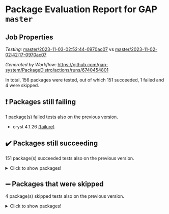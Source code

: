 # Package Evaluation Report for GAP `master`

## Job Properties

*Testing:* [master/2023-11-03-02:52:44-0970ac07](https://github.com/gap-system/PackageDistro/blob/data/reports/master/2023-11-03-02:52:44-0970ac07) vs [master/2023-11-02-02:42:17-0970ac07](https://github.com/gap-system/PackageDistro/blob/data/reports/master/2023-11-02-02:42:17-0970ac07)

*Generated by Workflow:* https://github.com/gap-system/PackageDistro/actions/runs/6740454801

In total, 156 packages were tested, out of which 151 succeeded, 1 failed and 4 were skipped.

## :exclamation: Packages still failing

1 package(s) failed tests also on the previous version.
- cryst 4.1.26 [(failure)](https://github.com/gap-system/PackageDistro/actions/runs/6740454801/job/18323976685)

## :heavy_check_mark: Packages still succeeding

151 package(s) succeeded tests also on the previous version.
<details><summary>Click to show packages!</summary>

- 4ti2interface 2023.02-04 [(success)](https://github.com/gap-system/PackageDistro/actions/runs/6740454801/job/18323971145)
- ace 5.6.2 [(success)](https://github.com/gap-system/PackageDistro/actions/runs/6740454801/job/18323971250)
- aclib 1.3.2 [(success)](https://github.com/gap-system/PackageDistro/actions/runs/6740454801/job/18323971344)
- agt 0.3.1 [(success)](https://github.com/gap-system/PackageDistro/actions/runs/6740454801/job/18323971450)
- alnuth 3.2.1 [(success)](https://github.com/gap-system/PackageDistro/actions/runs/6740454801/job/18323971549)
- anupq 3.3.0 [(success)](https://github.com/gap-system/PackageDistro/actions/runs/6740454801/job/18323971664)
- atlasrep 2.1.7 [(success)](https://github.com/gap-system/PackageDistro/actions/runs/6740454801/job/18323971783)
- autodoc 2023.06.19 [(success)](https://github.com/gap-system/PackageDistro/actions/runs/6740454801/job/18323973230)
- automata 1.15 [(success)](https://github.com/gap-system/PackageDistro/actions/runs/6740454801/job/18323973462)
- automgrp 1.3.2 [(success)](https://github.com/gap-system/PackageDistro/actions/runs/6740454801/job/18323973592)
- autpgrp 1.11 [(success)](https://github.com/gap-system/PackageDistro/actions/runs/6740454801/job/18323974420)
- cap 2023.10-07 [(success)](https://github.com/gap-system/PackageDistro/actions/runs/6740454801/job/18323975263)
- caratinterface 2.3.5 [(success)](https://github.com/gap-system/PackageDistro/actions/runs/6740454801/job/18323975385)
- cddinterface 2022.11.01 [(success)](https://github.com/gap-system/PackageDistro/actions/runs/6740454801/job/18323975538)
- circle 1.6.6 [(success)](https://github.com/gap-system/PackageDistro/actions/runs/6740454801/job/18323975666)
- classicpres 1.22 [(success)](https://github.com/gap-system/PackageDistro/actions/runs/6740454801/job/18323975787)
- cohomolo 1.6.11 [(success)](https://github.com/gap-system/PackageDistro/actions/runs/6740454801/job/18323975939)
- congruence 1.2.5 [(success)](https://github.com/gap-system/PackageDistro/actions/runs/6740454801/job/18323976049)
- corelg 1.56 [(success)](https://github.com/gap-system/PackageDistro/actions/runs/6740454801/job/18323976198)
- crime 1.6 [(success)](https://github.com/gap-system/PackageDistro/actions/runs/6740454801/job/18323976314)
- crisp 1.4.6 [(success)](https://github.com/gap-system/PackageDistro/actions/runs/6740454801/job/18323976446)
- crypting 0.10.4 [(success)](https://github.com/gap-system/PackageDistro/actions/runs/6740454801/job/18323976571)
- crystcat 1.1.10 [(success)](https://github.com/gap-system/PackageDistro/actions/runs/6740454801/job/18323976800)
- ctbllib 1.3.6 [(success)](https://github.com/gap-system/PackageDistro/actions/runs/6740454801/job/18323976913)
- cubefree 1.19 [(success)](https://github.com/gap-system/PackageDistro/actions/runs/6740454801/job/18323977041)
- curlinterface 2.3.2 [(success)](https://github.com/gap-system/PackageDistro/actions/runs/6740454801/job/18323977155)
- cvec 2.8.1 [(success)](https://github.com/gap-system/PackageDistro/actions/runs/6740454801/job/18323977270)
- datastructures 0.3.0 [(success)](https://github.com/gap-system/PackageDistro/actions/runs/6740454801/job/18323977419)
- deepthought 1.0.6 [(success)](https://github.com/gap-system/PackageDistro/actions/runs/6740454801/job/18323977530)
- design 1.8 [(success)](https://github.com/gap-system/PackageDistro/actions/runs/6740454801/job/18323977664)
- difsets 2.3.1 [(success)](https://github.com/gap-system/PackageDistro/actions/runs/6740454801/job/18323977793)
- digraphs 1.6.3 [(success)](https://github.com/gap-system/PackageDistro/actions/runs/6740454801/job/18323977896)
- edim 1.3.7 [(success)](https://github.com/gap-system/PackageDistro/actions/runs/6740454801/job/18323978047)
- example 4.3.4 [(success)](https://github.com/gap-system/PackageDistro/actions/runs/6740454801/job/18323978180)
- examplesforhomalg 2023.10-01 [(success)](https://github.com/gap-system/PackageDistro/actions/runs/6740454801/job/18323978289)
- factint 1.6.3 [(success)](https://github.com/gap-system/PackageDistro/actions/runs/6740454801/job/18323978413)
- ferret 1.0.9 [(success)](https://github.com/gap-system/PackageDistro/actions/runs/6740454801/job/18323978534)
- fga 1.5.0 [(success)](https://github.com/gap-system/PackageDistro/actions/runs/6740454801/job/18323978654)
- fining 1.5.6 [(success)](https://github.com/gap-system/PackageDistro/actions/runs/6740454801/job/18323978755)
- float 1.0.3 [(success)](https://github.com/gap-system/PackageDistro/actions/runs/6740454801/job/18323978861)
- format 1.4.3 [(success)](https://github.com/gap-system/PackageDistro/actions/runs/6740454801/job/18323978989)
- forms 1.2.9 [(success)](https://github.com/gap-system/PackageDistro/actions/runs/6740454801/job/18323979111)
- fplsa 1.2.6 [(success)](https://github.com/gap-system/PackageDistro/actions/runs/6740454801/job/18323979258)
- fr 2.4.12 [(success)](https://github.com/gap-system/PackageDistro/actions/runs/6740454801/job/18323979407)
- francy 2.0.3 [(success)](https://github.com/gap-system/PackageDistro/actions/runs/6740454801/job/18323979520)
- fwtree 1.3 [(success)](https://github.com/gap-system/PackageDistro/actions/runs/6740454801/job/18323979635)
- gapdoc 1.6.6 [(success)](https://github.com/gap-system/PackageDistro/actions/runs/6740454801/job/18323979813)
- gauss 2023.02-04 [(success)](https://github.com/gap-system/PackageDistro/actions/runs/6740454801/job/18323979973)
- gaussforhomalg 2023.10-01 [(success)](https://github.com/gap-system/PackageDistro/actions/runs/6740454801/job/18323980077)
- gbnp 1.0.5 [(success)](https://github.com/gap-system/PackageDistro/actions/runs/6740454801/job/18323980192)
- generalizedmorphismsforcap 2023.08-02 [(success)](https://github.com/gap-system/PackageDistro/actions/runs/6740454801/job/18323980307)
- genss 1.6.8 [(success)](https://github.com/gap-system/PackageDistro/actions/runs/6740454801/job/18323980438)
- gradedmodules 2023.09-01 [(success)](https://github.com/gap-system/PackageDistro/actions/runs/6740454801/job/18323980560)
- gradedringforhomalg 2023.08-01 [(success)](https://github.com/gap-system/PackageDistro/actions/runs/6740454801/job/18323980674)
- grape 4.9.0 [(success)](https://github.com/gap-system/PackageDistro/actions/runs/6740454801/job/18323980780)
- groupoids 1.73 [(success)](https://github.com/gap-system/PackageDistro/actions/runs/6740454801/job/18323980896)
- grpconst 2.6.4 [(success)](https://github.com/gap-system/PackageDistro/actions/runs/6740454801/job/18323981029)
- guarana 0.96.3 [(success)](https://github.com/gap-system/PackageDistro/actions/runs/6740454801/job/18323981127)
- guava 3.18 [(success)](https://github.com/gap-system/PackageDistro/actions/runs/6740454801/job/18323981223)
- hap 1.60 [(success)](https://github.com/gap-system/PackageDistro/actions/runs/6740454801/job/18323981346)
- hapcryst 0.1.15 [(success)](https://github.com/gap-system/PackageDistro/actions/runs/6740454801/job/18323981443)
- hecke 1.5.3 [(success)](https://github.com/gap-system/PackageDistro/actions/runs/6740454801/job/18323981527)
- help 3.5 [(success)](https://github.com/gap-system/PackageDistro/actions/runs/6740454801/job/18323981612)
- homalg 2023.10-01 [(success)](https://github.com/gap-system/PackageDistro/actions/runs/6740454801/job/18323981689)
- homalgtocas 2023.08-01 [(success)](https://github.com/gap-system/PackageDistro/actions/runs/6740454801/job/18323981797)
- idrel 2.45 [(success)](https://github.com/gap-system/PackageDistro/actions/runs/6740454801/job/18323981898)
- images 1.3.1 [(success)](https://github.com/gap-system/PackageDistro/actions/runs/6740454801/job/18323982012)
- intpic 0.3.0 [(success)](https://github.com/gap-system/PackageDistro/actions/runs/6740454801/job/18323982123)
- io 4.8.2 [(success)](https://github.com/gap-system/PackageDistro/actions/runs/6740454801/job/18323982234)
- io_forhomalg 2023.02-04 [(success)](https://github.com/gap-system/PackageDistro/actions/runs/6740454801/job/18323982362)
- irredsol 1.4.4 [(success)](https://github.com/gap-system/PackageDistro/actions/runs/6740454801/job/18323982459)
- json 2.1.1 [(success)](https://github.com/gap-system/PackageDistro/actions/runs/6740454801/job/18323982559)
- jupyterkernel 1.5.0 [(success)](https://github.com/gap-system/PackageDistro/actions/runs/6740454801/job/18323982681)
- jupyterviz 1.5.6 [(success)](https://github.com/gap-system/PackageDistro/actions/runs/6740454801/job/18323982776)
- kan 1.36 [(success)](https://github.com/gap-system/PackageDistro/actions/runs/6740454801/job/18323982877)
- kbmag 1.5.11 [(success)](https://github.com/gap-system/PackageDistro/actions/runs/6740454801/job/18323982999)
- laguna 3.9.6 [(success)](https://github.com/gap-system/PackageDistro/actions/runs/6740454801/job/18323983134)
- liealgdb 2.2.1 [(success)](https://github.com/gap-system/PackageDistro/actions/runs/6740454801/job/18323983267)
- liepring 2.8 [(success)](https://github.com/gap-system/PackageDistro/actions/runs/6740454801/job/18323983367)
- liering 2.4.2 [(success)](https://github.com/gap-system/PackageDistro/actions/runs/6740454801/job/18323983470)
- linearalgebraforcap 2023.10-04 [(success)](https://github.com/gap-system/PackageDistro/actions/runs/6740454801/job/18323983566)
- localizeringforhomalg 2023.10-01 [(success)](https://github.com/gap-system/PackageDistro/actions/runs/6740454801/job/18323983681)
- loops 3.4.3 [(success)](https://github.com/gap-system/PackageDistro/actions/runs/6740454801/job/18323983795)
- lpres 1.0.3 [(success)](https://github.com/gap-system/PackageDistro/actions/runs/6740454801/job/18323983886)
- majoranaalgebras 1.5.1 [(success)](https://github.com/gap-system/PackageDistro/actions/runs/6740454801/job/18323983976)
- mapclass 1.4.6 [(success)](https://github.com/gap-system/PackageDistro/actions/runs/6740454801/job/18323984071)
- matgrp 0.70 [(success)](https://github.com/gap-system/PackageDistro/actions/runs/6740454801/job/18323984153)
- matricesforhomalg 2023.10-01 [(success)](https://github.com/gap-system/PackageDistro/actions/runs/6740454801/job/18323984252)
- modisom 2.5.4 [(success)](https://github.com/gap-system/PackageDistro/actions/runs/6740454801/job/18323984354)
- modulepresentationsforcap 2023.10-01 [(success)](https://github.com/gap-system/PackageDistro/actions/runs/6740454801/job/18323984478)
- modules 2023.10-01 [(success)](https://github.com/gap-system/PackageDistro/actions/runs/6740454801/job/18323984578)
- monoidalcategories 2023.10-01 [(success)](https://github.com/gap-system/PackageDistro/actions/runs/6740454801/job/18323984673)
- nconvex 2022.09-01 [(success)](https://github.com/gap-system/PackageDistro/actions/runs/6740454801/job/18323984804)
- nilmat 1.4.2 [(success)](https://github.com/gap-system/PackageDistro/actions/runs/6740454801/job/18323984903)
- nock 1.5 [(success)](https://github.com/gap-system/PackageDistro/actions/runs/6740454801/job/18323985068)
- normalizinterface 1.3.6 [(success)](https://github.com/gap-system/PackageDistro/actions/runs/6740454801/job/18323985228)
- nq 2.5.10 [(success)](https://github.com/gap-system/PackageDistro/actions/runs/6740454801/job/18323985339)
- numericalsgps 1.3.1 [(success)](https://github.com/gap-system/PackageDistro/actions/runs/6740454801/job/18323985448)
- openmath 11.5.3 [(success)](https://github.com/gap-system/PackageDistro/actions/runs/6740454801/job/18323985550)
- orb 4.9.0 [(success)](https://github.com/gap-system/PackageDistro/actions/runs/6740454801/job/18323985642)
- packagemanager 1.4.1 [(success)](https://github.com/gap-system/PackageDistro/actions/runs/6740454801/job/18323985747)
- patternclass 2.4.3 [(success)](https://github.com/gap-system/PackageDistro/actions/runs/6740454801/job/18323985873)
- permut 2.0.4 [(success)](https://github.com/gap-system/PackageDistro/actions/runs/6740454801/job/18323985950)
- polenta 1.3.10 [(success)](https://github.com/gap-system/PackageDistro/actions/runs/6740454801/job/18323986049)
- polymaking 0.8.7 [(success)](https://github.com/gap-system/PackageDistro/actions/runs/6740454801/job/18323986166)
- primgrp 3.4.4 [(success)](https://github.com/gap-system/PackageDistro/actions/runs/6740454801/job/18323986261)
- profiling 2.5.4 [(success)](https://github.com/gap-system/PackageDistro/actions/runs/6740454801/job/18323986345)
- qpa 1.34 [(success)](https://github.com/gap-system/PackageDistro/actions/runs/6740454801/job/18323986468)
- quagroup 1.8.3 [(success)](https://github.com/gap-system/PackageDistro/actions/runs/6740454801/job/18323986558)
- radiroot 2.9 [(success)](https://github.com/gap-system/PackageDistro/actions/runs/6740454801/job/18323986670)
- rcwa 4.7.1 [(success)](https://github.com/gap-system/PackageDistro/actions/runs/6740454801/job/18323986794)
- rds 1.8 [(success)](https://github.com/gap-system/PackageDistro/actions/runs/6740454801/job/18323986895)
- recog 1.4.2 [(success)](https://github.com/gap-system/PackageDistro/actions/runs/6740454801/job/18323987000)
- repndecomp 1.3.0 [(success)](https://github.com/gap-system/PackageDistro/actions/runs/6740454801/job/18323987105)
- repsn 3.1.1 [(success)](https://github.com/gap-system/PackageDistro/actions/runs/6740454801/job/18323987233)
- resclasses 4.7.3 [(success)](https://github.com/gap-system/PackageDistro/actions/runs/6740454801/job/18323987357)
- ringsforhomalg 2023.09-01 [(success)](https://github.com/gap-system/PackageDistro/actions/runs/6740454801/job/18323987470)
- sco 2023.08-01 [(success)](https://github.com/gap-system/PackageDistro/actions/runs/6740454801/job/18323987591)
- scscp 2.4.1 [(success)](https://github.com/gap-system/PackageDistro/actions/runs/6740454801/job/18323987705)
- semigroups 5.3.2 [(success)](https://github.com/gap-system/PackageDistro/actions/runs/6740454801/job/18323987801)
- sglppow 2.3 [(success)](https://github.com/gap-system/PackageDistro/actions/runs/6740454801/job/18323987910)
- sgpviz 0.999.5 [(success)](https://github.com/gap-system/PackageDistro/actions/runs/6740454801/job/18323988040)
- simpcomp 2.1.14 [(success)](https://github.com/gap-system/PackageDistro/actions/runs/6740454801/job/18323988170)
- singular 2023.02.09 [(success)](https://github.com/gap-system/PackageDistro/actions/runs/6740454801/job/18323988276)
- sl2reps 1.1 [(success)](https://github.com/gap-system/PackageDistro/actions/runs/6740454801/job/18323988398)
- sla 1.5.3 [(success)](https://github.com/gap-system/PackageDistro/actions/runs/6740454801/job/18323988509)
- smallgrp 1.5.3 [(success)](https://github.com/gap-system/PackageDistro/actions/runs/6740454801/job/18323988609)
- smallsemi 0.6.13 [(success)](https://github.com/gap-system/PackageDistro/actions/runs/6740454801/job/18323988707)
- sonata 2.9.6 [(success)](https://github.com/gap-system/PackageDistro/actions/runs/6740454801/job/18323988815)
- sophus 1.27 [(success)](https://github.com/gap-system/PackageDistro/actions/runs/6740454801/job/18323988926)
- sotgrps 1.2 [(success)](https://github.com/gap-system/PackageDistro/actions/runs/6740454801/job/18323989034)
- spinsym 1.5.2 [(success)](https://github.com/gap-system/PackageDistro/actions/runs/6740454801/job/18323989194)
- standardff 1.0 [(success)](https://github.com/gap-system/PackageDistro/actions/runs/6740454801/job/18323989375)
- symbcompcc 1.3.2 [(success)](https://github.com/gap-system/PackageDistro/actions/runs/6740454801/job/18323989598)
- thelma 1.3 [(success)](https://github.com/gap-system/PackageDistro/actions/runs/6740454801/job/18323990063)
- tomlib 1.2.9 [(success)](https://github.com/gap-system/PackageDistro/actions/runs/6740454801/job/18323990249)
- toolsforhomalg 2023.10-01 [(success)](https://github.com/gap-system/PackageDistro/actions/runs/6740454801/job/18323990389)
- toric 1.9.5 [(success)](https://github.com/gap-system/PackageDistro/actions/runs/6740454801/job/18323990511)
- toricvarieties 2022.07.13 [(success)](https://github.com/gap-system/PackageDistro/actions/runs/6740454801/job/18323990594)
- transgrp 3.6.4 [(success)](https://github.com/gap-system/PackageDistro/actions/runs/6740454801/job/18323990711)
- ugaly 4.1.3 [(success)](https://github.com/gap-system/PackageDistro/actions/runs/6740454801/job/18323990835)
- unipot 1.5 [(success)](https://github.com/gap-system/PackageDistro/actions/runs/6740454801/job/18323990959)
- unitlib 4.2.0 [(success)](https://github.com/gap-system/PackageDistro/actions/runs/6740454801/job/18323991080)
- utils 0.84 [(success)](https://github.com/gap-system/PackageDistro/actions/runs/6740454801/job/18323991193)
- uuid 0.7 [(success)](https://github.com/gap-system/PackageDistro/actions/runs/6740454801/job/18323991280)
- walrus 0.9991 [(success)](https://github.com/gap-system/PackageDistro/actions/runs/6740454801/job/18323991371)
- wedderga 4.10.4 [(success)](https://github.com/gap-system/PackageDistro/actions/runs/6740454801/job/18323991477)
- xmod 2.91 [(success)](https://github.com/gap-system/PackageDistro/actions/runs/6740454801/job/18323991601)
- xmodalg 1.23 [(success)](https://github.com/gap-system/PackageDistro/actions/runs/6740454801/job/18323991701)
- yangbaxter 0.10.3 [(success)](https://github.com/gap-system/PackageDistro/actions/runs/6740454801/job/18323991811)
- zeromqinterface 0.14 [(success)](https://github.com/gap-system/PackageDistro/actions/runs/6740454801/job/18323991931)
</details>

## :heavy_minus_sign: Packages that were skipped

4 package(s) skipped tests also on the previous version.
<details><summary>Click to show packages!</summary>

- browse 1.8.21 [(skipped)](https://github.com/gap-system/PackageDistro/actions/runs/6740454801/job/18323553204)
- itc 1.5.1 [(skipped)](https://github.com/gap-system/PackageDistro/actions/runs/6740454801/job/18323553204)
- polycyclic 2.16 [(skipped)](https://github.com/gap-system/PackageDistro/actions/runs/6740454801/job/18323553204)
- xgap 4.31 [(skipped)](https://github.com/gap-system/PackageDistro/actions/runs/6740454801/job/18323553204)
</details>

